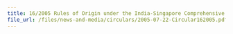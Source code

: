 ```yaml
---
title: 16/2005 Rules of Origin under the India-Singapore Comprehensive Economic Cooperation Agreement (CECA)
file_url: /files/news-and-media/circulars/2005-07-22-Circular162005.pdf
---
```


